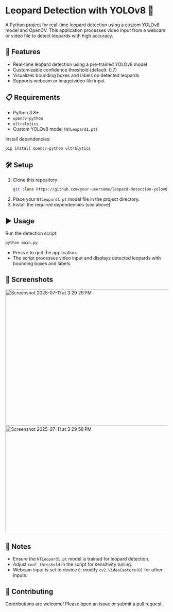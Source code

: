 # Leopard Detection with YOLOv8 🐆

A Python project for real-time leopard detection using a custom YOLOv8 model and OpenCV. This application processes video input from a webcam or video file to detect leopards with high accuracy.

## 🚀 Features
- Real-time leopard detection using a pre-trained YOLOv8 model
- Customizable confidence threshold (default: 0.7)
- Visualizes bounding boxes and labels on detected leopards
- Supports webcam or image/video file input

## 📋 Requirements
- Python 3.8+
- `opencv-python`
- `ultralytics`
- Custom YOLOv8 model (`NTLeopard1.pt`)

Install dependencies:
```bash
pip install opencv-python ultralytics
```

## 🛠️ Setup
1. Clone this repository:
   ```bash
   git clone https://github.com/your-username/leopard-detection-yolov8.git
   ```
2. Place your `NTLeopard1.pt` model file in the project directory.
3. Install the required dependencies (see above).

## ▶️ Usage
Run the detection script:
```bash
python main.py
```
- Press `q` to quit the application.
- The script processes video input and displays detected leopards with bounding boxes and labels.

## 📸 Screenshots
<img width="926" height="424" alt="Screenshot 2025-07-11 at 3 29 29 PM" src="https://github.com/user-attachments/assets/d2ec0415-0d14-45d9-8038-979e2276e681" />

<img width="834" height="334" alt="Screenshot 2025-07-11 at 3 29 58 PM" src="https://github.com/user-attachments/assets/892617d1-110f-4a5c-bbe3-fff787f7e03f" />


## 📝 Notes
- Ensure the `NTLeopard1.pt` model is trained for leopard detection.
- Adjust `conf_threshold` in the script for sensitivity tuning.
- Webcam input is set to device `0`; modify `cv2.VideoCapture(0)` for other inputs.

## 🤝 Contributing
Contributions are welcome! Please open an issue or submit a pull request.
